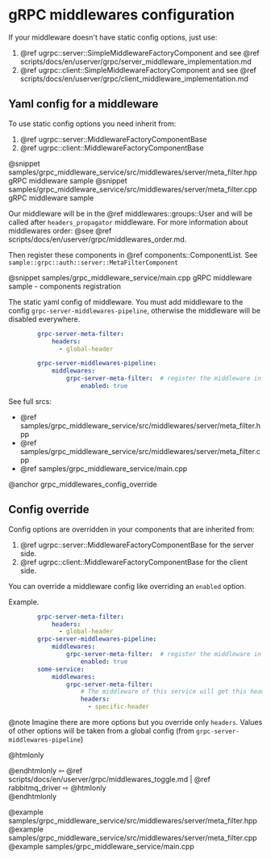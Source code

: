 # gRPC middlewares configuration

If your middleware doesn't have static config options, just use:
1. @ref ugrpc::server::SimpleMiddlewareFactoryComponent and see @ref scripts/docs/en/userver/grpc/server_middleware_implementation.md
2. @ref ugrpc::client::SimpleMiddlewareFactoryComponent and see @ref scripts/docs/en/userver/grpc/client_middleware_implementation.md

## Yaml config for a middleware

To use static config options you need inherit from:
1. @ref ugrpc::server::MiddlewareFactoryComponentBase
2. @ref ugrpc::client::MiddlewareFactoryComponentBase

@snippet samples/grpc_middleware_service/src/middlewares/server/meta_filter.hpp gRPC middleware sample
@snippet samples/grpc_middleware_service/src/middlewares/server/meta_filter.cpp gRPC middleware sample

Our middleware will be in the @ref middlewares::groups::User and will be called after `headers_propagator` middleware.
For more information about middlewares order:
@see @ref scripts/docs/en/userver/grpc/middlewares_order.md.

Then register these components in @ref components::ComponentList. See `sample::grpc::auth::server::MetaFilterComponent`

@snippet samples/grpc_middleware_service/main.cpp gRPC middleware sample - components registration

The static yaml config of middleware. You must add middleware to the config `grpc-server-middlewares-pipeline`, otherwise the middleware will be disabled everywhere.

```yaml
        grpc-server-meta-filter:
            headers:
              - global-header

        grpc-server-middlewares-pipeline:
            middlewares:
                grpc-server-meta-filter:  # register the middleware in the pipeline
                    enabled: true
```

See full srcs:

* @ref samples/grpc_middleware_service/src/middlewares/server/meta_filter.hpp
* @ref samples/grpc_middleware_service/src/middlewares/server/meta_filter.cpp
* @ref samples/grpc_middleware_service/main.cpp


@anchor grpc_middlewares_config_override
## Config override

Config options are overridden in your components that are inherited from:

1. @ref ugrpc::server::MiddlewareFactoryComponentBase for the server side.
2. @ref ugrpc::client::MiddlewareFactoryComponentBase for the client side.

You can override a middleware config like overriding an `enabled` option.

Example.

```yaml
        grpc-server-meta-filter:
            headers:
              - global-header
        grpc-server-middlewares-pipeline:
            middlewares:
                grpc-server-meta-filter:  # register the middleware in the pipeline
                    enabled: true
        some-service:
            middlewares:
                grpc-server-meta-filter:
                    # The middleware of this service will get this header instead of 'global-header'
                    headers:
                      - specific-header
```

@note Imagine there are more options but you override only `headers`. Values of other options will be taken from a global config (from `grpc-server-middlewares-pipeline`)


@htmlonly <div class="bottom-nav"> @endhtmlonly
⇦ @ref scripts/docs/en/userver/grpc/middlewares_toggle.md | @ref rabbitmq_driver ⇨
@htmlonly </div> @endhtmlonly

@example samples/grpc_middleware_service/src/middlewares/server/meta_filter.hpp
@example samples/grpc_middleware_service/src/middlewares/server/meta_filter.cpp
@example samples/grpc_middleware_service/main.cpp
